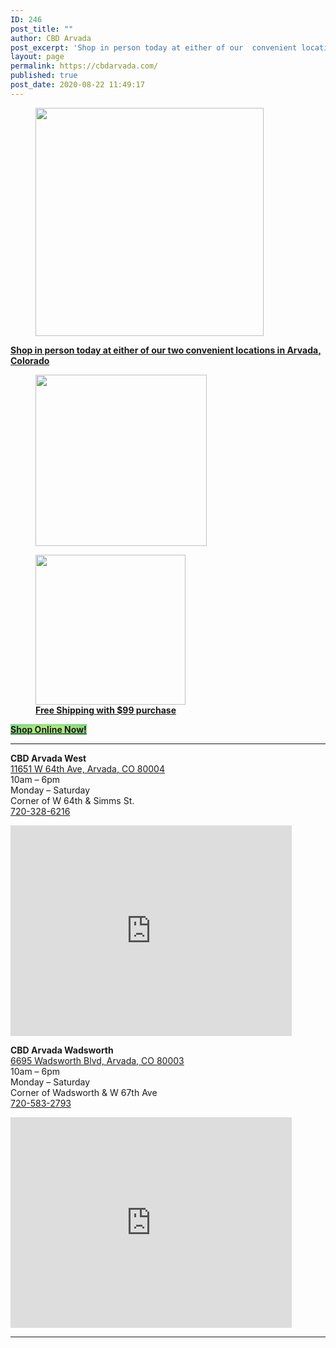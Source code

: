 ```yaml
---
ID: 246
post_title: ""
author: CBD Arvada
post_excerpt: 'Shop in person today at either of our  convenient locations in Arvada, Colorado. Shop online, free shipping with $99 purchase'
layout: page
permalink: https://cbdarvada.com/
published: true
post_date: 2020-08-22 11:49:17
---
```

<!-- wp:group -->
<div class="wp-block-group"><div class="wp-block-group__inner-container"><!-- wp:image {"align":"center","id":258,"width":365,"height":365,"sizeSlug":"large","className":"is-style-rounded"} -->
<div class="wp-block-image is-style-rounded"><figure class="aligncenter size-large is-resized"><a href="#locations"><img src="https://cbdarvada.com/wp-content/uploads/2020/08/open-business.jpg" alt="" class="wp-image-258" width="365" height="365"/></a></figure></div>
<!-- /wp:image -->

<!-- wp:paragraph {"align":"center","textColor":"black"} -->
<p class="has-text-align-center has-black-color has-text-color"><strong><a href="#locations">Shop in person today at either of our two convenient locations in Arvada, Colorado</a></strong></p>
<!-- /wp:paragraph -->

<!-- wp:paragraph -->
<p></p>
<!-- /wp:paragraph --></div></div>
<!-- /wp:group -->

<!-- wp:columns -->
<div class="wp-block-columns"><!-- wp:column -->
<div class="wp-block-column"><!-- wp:image {"align":"center","id":301,"width":274,"height":274,"sizeSlug":"large","className":"is-style-rounded"} -->
<div class="wp-block-image is-style-rounded"><figure class="aligncenter size-large is-resized"><img src="https://cbdarvada.com/wp-content/uploads/2020/08/100organic.jpg" alt="" class="wp-image-301" width="274" height="274"/></figure></div>
<!-- /wp:image --></div>
<!-- /wp:column -->

<!-- wp:column -->
<div class="wp-block-column"><!-- wp:image {"align":"center","id":100,"width":240,"height":240,"sizeSlug":"large"} -->
<div class="wp-block-image"><figure class="aligncenter size-large is-resized"><a href="/shop-online-now/"><img src="https://cbdarvada.com/wp-content/uploads/2020/03/hemp-authority320x320.png" alt="" class="wp-image-100" width="240" height="240"/></a><figcaption><strong><a href="/shop-online-now/">Free Shipping with $99 purchase</a></strong></figcaption></figure></div>
<!-- /wp:image -->

<!-- wp:buttons {"align":"center"} -->
<div class="wp-block-buttons aligncenter"><!-- wp:button {"style":{"color":{"gradient":"radial-gradient(rgb(202,248,128) 0%,rgb(113,206,126) 100%)"}},"className":"is-style-outline"} -->
<div class="wp-block-button is-style-outline"><a class="wp-block-button__link has-background" href="/shop-online-now/" style="background:radial-gradient(rgb(202,248,128) 0%,rgb(113,206,126) 100%)" rel="/shop-online-now/"><strong>Shop Online Now!</strong></a></div>
<!-- /wp:button --></div>
<!-- /wp:buttons --></div>
<!-- /wp:column --></div>
<!-- /wp:columns -->

<!-- wp:separator {"className":"is-style-wide"} -->
<hr class="wp-block-separator is-style-wide"/>
<!-- /wp:separator -->

<!-- wp:columns -->
<div class="wp-block-columns" id="locations"><!-- wp:column -->
<div class="wp-block-column"><!-- wp:paragraph {"align":"left"} -->
<p class="has-text-align-left"><strong>CBD Arvada West</strong><br><a href="https://g.page/arvada-american-shaman-cbd?share">11651 W 64th Ave, Arvada, CO 80004</a><br>10am – 6pm<br>Monday – Saturday<br>Corner of W 64th &amp; Simms St.<br><a href="tel: 7203286216">720-328-6216</a></p>
<!-- /wp:paragraph -->

<!-- wp:html -->
<iframe src="https://www.google.com/maps/embed?pb=!1m18!1m12!1m3!1d3064.6882320729374!2d-105.13201298525863!3d39.813984600000616!2m3!1f0!2f0!3f0!3m2!1i1024!2i768!4f13.1!3m3!1m2!1s0x876b8ffe9b2a875b%3A0xd8d932411a536fb1!2sCBD%20Arvada%20American%20Shaman%20West!5e0!3m2!1sen!2sus!4v1582487168995!5m2!1sen!2sus" width="450" height="337" frameborder="0" style="border:0;" allowfullscreen=""></iframe>
<!-- /wp:html --></div>
<!-- /wp:column -->

<!-- wp:column -->
<div class="wp-block-column"><!-- wp:paragraph -->
<p><strong>CBD Arvada Wadsworth</strong><br><a href="https://g.page/cbdarvadashaman?share">6695 Wadsworth Blvd, Arvada, CO 80003</a><br>10am – 6pm<br>Monday – Saturday<br>Corner of Wadsworth &amp; W 67th Ave<br><a href="tel: 7205832793">720-583-2793</a></p>
<!-- /wp:paragraph -->

<!-- wp:html -->
<iframe src="https://www.google.com/maps/embed?pb=!1m18!1m12!1m3!1d3064.4923684563882!2d-105.0819785443939!3d39.818377200512636!2m3!1f0!2f0!3f0!3m2!1i1024!2i768!4f13.1!3m3!1m2!1s0x876b89c573695847%3A0x167967353e6700b6!2sCBD%20Arvada%20American%20Shaman!5e0!3m2!1sen!2sus!4v1582486760915!5m2!1sen!2sus" width="450" height="337" frameborder="0" style="border:0;" allowfullscreen=""></iframe>
<!-- /wp:html --></div>
<!-- /wp:column --></div>
<!-- /wp:columns -->

<!-- wp:separator -->
<hr class="wp-block-separator"/>
<!-- /wp:separator -->